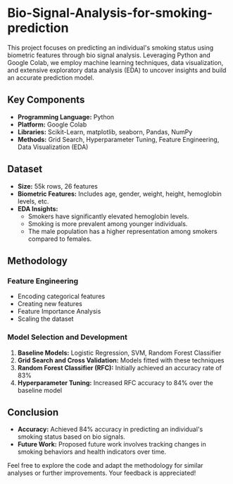 # Bio-Signal-Analysis-for-smoking-prediction

This project focuses on predicting an individual's smoking status using biometric features through bio signal analysis. Leveraging Python and Google Colab, we employ machine learning techniques, data visualization, and extensive exploratory data analysis (EDA) to uncover insights and build an accurate prediction model.

## Key Components
- **Programming Language:** Python
- **Platform:** Google Colab
- **Libraries:** Scikit-Learn, matplotlib, seaborn, Pandas, NumPy
- **Methods:** Grid Search, Hyperparameter Tuning, Feature Engineering, Data Visualization (EDA)

## Dataset
- **Size:** 55k rows, 26 features
- **Biometric Features:** Includes age, gender, weight, height, hemoglobin levels, etc.
- **EDA Insights:**
  - Smokers have significantly elevated hemoglobin levels.
  - Smoking is more prevalent among younger individuals.
  - The male population has a higher representation among smokers compared to females.

## Methodology
### Feature Engineering
- Encoding categorical features
- Creating new features
- Feature Importance Analysis
- Scaling the dataset

### Model Selection and Development
1. **Baseline Models:** Logistic Regression, SVM, Random Forest Classifier
2. **Grid Search and Cross Validation:** Models fitted with these techniques
3. **Random Forest Classifier (RFC):** Initially achieved an accuracy rate of 83%
4. **Hyperparameter Tuning:** Increased RFC accuracy to 84% over the baseline model

## Conclusion
- **Accuracy:** Achieved 84% accuracy in predicting an individual's smoking status based on bio signals.
- **Future Work:** Proposed future work involves tracking changes in smoking behaviors and health indicators over time.

Feel free to explore the code and adapt the methodology for similar analyses or further improvements. Your feedback is appreciated!
